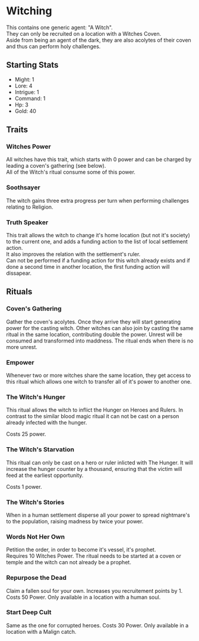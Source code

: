 # Witching

This contains one generic agent: "A Witch".  
They can only be recruited on a location with a Witches Coven.  
Aside from being an agent of the dark, they are also acolytes of their coven and thus can perform holy challenges.

## Starting Stats ##
* Might: 1
* Lore: 4
* Intrigue: 1
* Command: 1
* Hp: 3
* Gold: 40

##  Traits ##

### Witches Power ### 

All witches have this trait, which starts with 0 power and can be charged by leading a coven's gathering (see below).  
All of the Witch's ritual consume some of this power.

### Soothsayer ###

The witch gains three extra progress per turn when performing challenges relating to Religion.

### Truth Speaker ###
This trait allows the witch to change it's home location (but not it's society) to the current one, and adds a funding action to the list of local settlement action.  
It also improves the relation with the settlement's ruler.  
Can not be performed if a funding action for this witch already exists and if done a second time in another location, the first funding action will dissapear.  


## Rituals ##

### Coven's Gathering ###

Gather the coven's acolytes. Once they arrive they will start generating power for the casting witch. Other witches can also join by casting the same ritual in the same location, contributing double the power. Unrest will be consumed and transformed into maddness. The ritual ends when there is no more unrest.  

### Empower ###
Whenever two or more witches share the same location, they get access to this ritual which allows one witch to transfer all of it's power to another one.

### The Witch's Hunger ###
This ritual allows the witch to inflict the Hunger on Heroes and Rulers.
In contrast to the similar blood magic ritual it can not be cast on a person already infected with the hunger.  

Costs 25 power.

### The Witch's Starvation ###
This ritual can only be cast on a hero or ruler inlicted with The Hunger. It will increase the hunger counter by a thousand, ensuring that the victim will feed at the earliest opportunity.  

Costs 1 power.

### The Witch's Stories ###

When in a human settlement disperse all your power to spread nightmare's to the population, raising madness by twice your power.

### Words Not Her Own ###

Petition the order, in order to become it's vessel, it's prophet.  
Requires 10 Witches Power. The ritual needs to be started at a coven or temple and the witch can not already be a prophet.

### Repurpose the Dead ###

Claim a fallen soul for your own. Increases you recruitement points by 1.
Costs 50 Power. Only available in a location with a human soul.

### Start Deep Cult ###

Same as the one for corrupted heroes.
Costs 30 Power. Only available in a location with a Malign catch.


